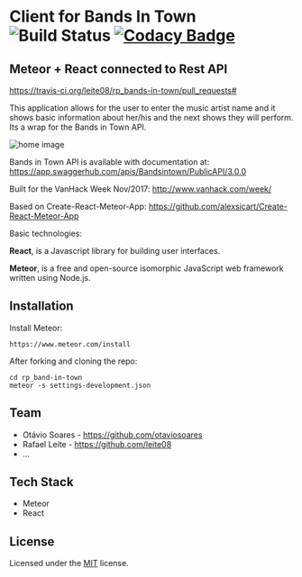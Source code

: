 # Client for Bands In Town ![Build Status](https://travis-ci.org/leite08/rp_bands-in-town.svg?branch=master) [![Codacy Badge](https://api.codacy.com/project/badge/Grade/5036922396c44e4db6b780cfe30cefbf)](https://www.codacy.com/app/leite08/rp_bands-in-town?utm_source=github.com&amp;utm_medium=referral&amp;utm_content=leite08/rp_bands-in-town&amp;utm_campaign=Badge_Grade)
## Meteor + React connected to Rest API

https://travis-ci.org/leite08/rp_bands-in-town/pull_requests#

This application allows for the user to enter the music artist 
name and it shows basic information about her/his and the next
shows they will perform. Its a wrap for the Bands in Town API.

![home image](https://raw.githubusercontent.com/leite08/rp_bands-in-town/master/docs/home.png "Home image of the application")

Bands in Town API is available with documentation at:
https://app.swaggerhub.com/apis/Bandsintown/PublicAPI/3.0.0

Built for the VanHack Week Nov/2017:
http://www.vanhack.com/week/

Based on Create-React-Meteor-App:
https://github.com/alexsicart/Create-React-Meteor-App

Basic technologies:

**React**, is a Javascript library for building user interfaces.

**Meteor**, is a free and open-source isomorphic JavaScript web framework written using Node.js.

## Installation

Install Meteor:

    https://www.meteor.com/install
    
After forking and cloning the repo:

    cd rp_band-in-town
    meteor -s settings-development.json


## Team

- Otávio Soares - https://github.com/otaviosoares
- Rafael Leite - https://github.com/leite08
- ...


## Tech Stack

- Meteor
- React


## License

Licensed under the [MIT](http://www.opensource.org/licenses/mit-license.php)  license.
